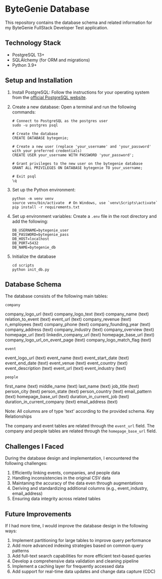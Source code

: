 # ByteGenie Database

This repository contains the database schema and related information for my ByteGenie FullStack Developer Test application.

## Technology Stack

- PostgreSQL 13+
- SQLAlchemy (for ORM and migrations)
- Python 3.9+

## Setup and Installation

1. Install PostgreSQL:
   Follow the instructions for your operating system from the [official PostgreSQL website](https://www.postgresql.org/download/).

2. Create a new database:
   Open a terminal and run the following commands:

   ```
   # Connect to PostgreSQL as the postgres user
   sudo -u postgres psql

   # Create the database
   CREATE DATABASE bytegenie;

   # Create a new user (replace 'your_username' and 'your_password' with your preferred credentials)
   CREATE USER your_username WITH PASSWORD 'your_password';

   # Grant privileges to the new user on the bytegenie database
   GRANT ALL PRIVILEGES ON DATABASE bytegenie TO your_username;

   # Exit psql
   \q
   ```

3. Set up the Python environment:

   ```
   python -m venv venv
   source venv/bin/activate  # On Windows, use `venv\Scripts\activate`
   pip install -r requirements.txt
   ```

4. Set up environment variables:
   Create a `.env` file in the root directory and add the following:

   ```
   DB_USERNAME=bytegenie_user
   DB_PASSWORD=bytegenie_pass
   DB_HOST=localhost
   DB_PORT=5432
   DB_NAME=bytegenie_db
   ```

5. Initialize the database
   ```
   cd scripts
   python init_db.py
   ```

## Database Schema

The database consists of the following main tables:

`company`

company_logo_url (text)
company_logo_text (text)
company_name (text)
relation_to_event (text)
event_url (text)
company_revenue (text)
n_employees (text)
company_phone (text)
company_founding_year (text)
company_address (text)
company_industry (text)
company_overview (text)
homepage_url (text)
linkedin_company_url (text)
homepage_base_url (text)
company_logo_url_on_event_page (text)
company_logo_match_flag (text)

`event`

event_logo_url (text)
event_name (text)
event_start_date (text)
event_end_date (text)
event_venue (text)
event_country (text)
event_description (text)
event_url (text)
event_industry (text)

`people`

first_name (text)
middle_name (text)
last_name (text)
job_title (text)
person_city (text)
person_state (text)
person_country (text)
email_pattern (text)
homepage_base_url (text)
duration_in_current_job (text)
duration_in_current_company (text)
email_address (text)

Note: All columns are of type 'text' according to the provided schema.
Key Relationships

The company and event tables are related through the `event_url` field.
The company and people tables are related through the `homepage_base_url` field.

## Challenges I Faced

During the database design and implementation, I encountered the following challenges:

1. Efficiently linking events, companies, and people data
2. Handling inconsistencies in the original CSV data
3. Maintaning the accuracy of the data even through augmentations
4. Deriving and standardizing additional columns (e.g., event_industry, email_address)
5. Ensuring data integrity across related tables

## Future Improvements

If I had more time, I would improve the database design in the following ways:

1. Implement partitioning for large tables to improve query performance
2. Add more advanced indexing strategies based on common query patterns
3. Add full-text search capabilities for more efficient text-based queries
4. Develop a comprehensive data validation and cleaning pipeline
5. Implement a caching layer for frequently accessed data
6. Add support for real-time data updates and change data capture (CDC)
